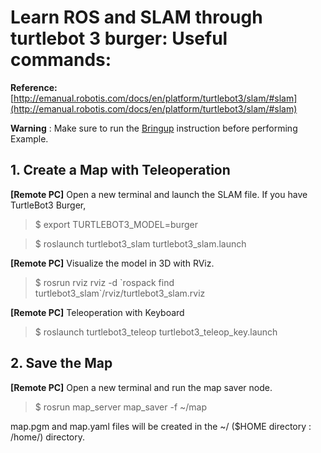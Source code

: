 
# Learn ROS and SLAM through turtlebot 3 burger: Useful commands:

**Reference:** [http://emanual.robotis.com/docs/en/platform/turtlebot3/slam/#slam](http://emanual.robotis.com/docs/en/platform/turtlebot3/slam/#slam)

**Warning** : Make sure to run the [Bringup](https://github.com/LijunSun90/swarm-robots-SLAM-Learn/blob/master/ros_burger_learn.md) instruction before performing Example.


## 1. Create a Map with Teleoperation

**[Remote PC]** Open a new terminal and launch the SLAM file. If you have TurtleBot3 Burger,

   >$ export TURTLEBOT3_MODEL=burger
   
   >$ roslaunch turtlebot3_slam turtlebot3_slam.launch


**[Remote PC]** Visualize the model in 3D with RViz.

   >$ rosrun rviz rviz -d \`rospack find turtlebot3_slam\`/rviz/turtlebot3_slam.rviz

**[Remote PC]** Teleoperation with Keyboard

   >$ roslaunch turtlebot3_teleop turtlebot3_teleop_key.launch

## 2. Save the Map

**[Remote PC]** Open a new terminal and run the map saver node.

   >$ rosrun map_server map_saver -f ~/map

map.pgm and map.yaml files will be created in the ~/ ($HOME directory : /home/<username>) directory.
